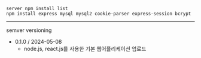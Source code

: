     server npm install list
    npm install express mysql mysql2 cookie-parser express-session bcrypt


* * *
semver versioning

* 0.1.0 / 2024-05-08
  - node.js, react.js를 사용한 기본 웹어플리케이션 업로드